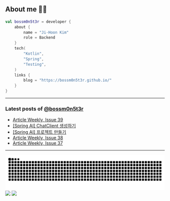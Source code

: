 ## About me 🧑‍💻

```kotlin
val bossm0n5t3r = developer {
    about {
        name = "Ji-Hoon Kim"
        role = Backend
    }
    tech(
        "Kotlin",
        "Spring",
        "Testing",
    )
    links {
        blog = "https://bossm0n5t3r.github.io/"
    }
}
```

---

### Latest posts of [@bossm0n5t3r](https://github.com/bossm0n5t3r)

<!-- BLOG-POST-LIST:START -->
- [Article Weekly, Issue 39](https://bossm0n5t3r.github.io/posts/article-weekly-39/)
- [[Spring AI] ChatClient 생성하기](https://bossm0n5t3r.github.io/posts/spring-ai-creating-a-chat-client/)
- [[Spring AI] 프로젝트 만들기](https://bossm0n5t3r.github.io/posts/spring-ai-project-setup/)
- [Article Weekly, Issue 38](https://bossm0n5t3r.github.io/posts/article-weekly-38/)
- [Article Weekly, Issue 37](https://bossm0n5t3r.github.io/posts/article-weekly-37/)
<!-- BLOG-POST-LIST:END -->

---

![](https://raw.githubusercontent.com/bossm0n5t3r/bossm0n5t3r/output/github-snake.svg)
![](https://streak-stats.demolab.com?user=bossm0n5t3r)
![](https://projecteuler.net/profile/bossm0n5t3r.png)
